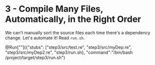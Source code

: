 # 3 - Compile Many Files, Automatically, in the Right Order

We can't manually sort the source files each time there's a dependency change. Let's automate it! Read `run.sh`.

@Run[""]({"stubs": ["step3/src/test.re", "step3/src/myDep.re", "step3/src/myDep2.re", "step3/run.sh}, "command":"/bin/bash /project/target/step3/run.sh")
